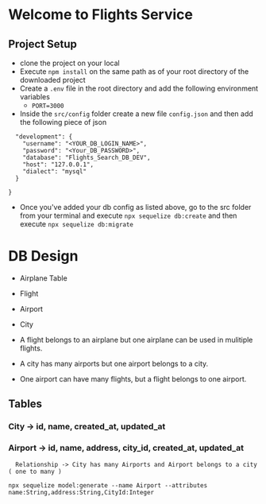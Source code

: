# Welcome to Flights Service

## Project Setup
- clone the project on your local
- Execute `npm install` on the same path as of your root directory of the downloaded project
- Create a `.env` file in the root directory and add the following environment variables
    - `PORT=3000`
- Inside the `src/config` folder create a new file  `config.json` and then add the following piece of json
```{
  "development": {
    "username": "<YOUR_DB_LOGIN_NAME>",
    "password": "<Your_DB_PASSWORD>",
    "database": "Flights_Search_DB_DEV",
    "host": "127.0.0.1",
    "dialect": "mysql"
  }

}
```
- Once you've added your db  config as listed above, go to the src folder from your terminal and execute `npx sequelize db:create` and then execute
 `npx sequelize db:migrate`


 # DB Design
  - Airplane Table
  - Flight
  - Airport
  - City

  - A flight belongs to an airplane but one airplane can be used in mulitiple flights.
  - A city has many airports but one airport belongs to a city.
  - One airport can have many flights, but a flight belongs to one airport.

  ## Tables

  ### City -> id, name, created_at, updated_at
  ### Airport -> id, name, address, city_id, created_at, updated_at
      Relationship -> City has many Airports and Airport belongs to a city ( one to many )

```
npx sequelize model:generate --name Airport --attributes name:String,address:String,CityId:Integer
```
